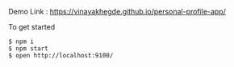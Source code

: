 Demo Link : https://vinayakhegde.github.io/personal-profile-app/

To get started

```
$ npm i
$ npm start
$ open http://localhost:9100/
```
